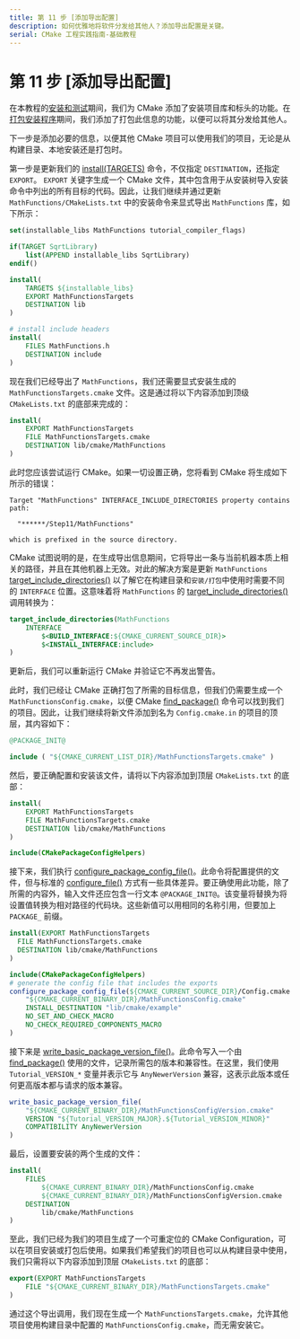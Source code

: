 ```yaml
---
title: 第 11 步 [添加导出配置]
description: 如何优雅地将软件分发给其他人？添加导出配置是关键。
serial: CMake 工程实践指南-基础教程
---
```


# 第 11 步 [添加导出配置]

在本教程的[安装和测试](./05_installing_and_testing.md)期间，我们为 CMake 添加了安装项目库和标头的功能。在[打包安装程序](./09_packaging_an_installer.md)期间，我们添加了打包此信息的功能，以便可以将其分发给其他人。

下一步是添加必要的信息，以便其他 CMake 项目可以使用我们的项目，无论是从构建目录、本地安装还是打包时。

第一步是更新我们的 [install(TARGETS)] 命令，不仅指定 `DESTINATION`，还指定 `EXPORT`。 `EXPORT` 关键字生成一个 CMake 文件，其中包含用于从安装树导入安装命令中列出的所有目标的代码。因此，让我们继续并通过更新 `MathFunctions/CMakeLists.txt` 中的安装命令来显式导出 `MathFunctions` 库，如下所示：

``` cmake title="MathFunctions/CMakeLists.txt"
set(installable_libs MathFunctions tutorial_compiler_flags)

if(TARGET SqrtLibrary)
    list(APPEND installable_libs SqrtLibrary)
endif()

install(
    TARGETS ${installable_libs}
    EXPORT MathFunctionsTargets
    DESTINATION lib
)

# install include headers
install(
    FILES MathFunctions.h
    DESTINATION include
)
```

现在我们已经导出了 `MathFunctions`，我们还需要显式安装生成的 `MathFunctionsTargets.cmake` 文件。这是通过将以下内容添加到顶级 `CMakeLists.txt` 的底部来完成的：

``` cmake title="CMakeLists.txt"
install(
    EXPORT MathFunctionsTargets
    FILE MathFunctionsTargets.cmake
    DESTINATION lib/cmake/MathFunctions
)
```

此时您应该尝试运行 CMake。如果一切设置正确，您将看到 CMake 将生成如下所示的错误：

``` shell
Target "MathFunctions" INTERFACE_INCLUDE_DIRECTORIES property contains
path:

  "******/Step11/MathFunctions"

which is prefixed in the source directory.
```

CMake 试图说明的是，在生成导出信息期间，它将导出一条与当前机器本质上相关的路径，并且在其他机器上无效。对此的解决方案是更新 `MathFunctions` [target_include_directories()] 以了解它在构建目录和`安装/打包`中使用时需要不同的 `INTERFACE` 位置。这意味着将 `MathFunctions` 的 [target_include_directories()] 调用转换为：

``` cmake title="MathFunctions/CMakeLists.txt"
target_include_directories(MathFunctions
    INTERFACE
        $<BUILD_INTERFACE:${CMAKE_CURRENT_SOURCE_DIR}>
        $<INSTALL_INTERFACE:include>
)
```

更新后，我们可以重新运行 CMake 并验证它不再发出警告。

此时，我们已经让 CMake 正确打包了所需的目标信息，但我们仍需要生成一个 `MathFunctionsConfig.cmake`，以便 CMake [find_package()] 命令可以找到我们的项目。因此，让我们继续将新文件添加到名为 `Config.cmake.in` 的项目的顶层，其内容如下：

``` cmake title="Config.cmake.in"
@PACKAGE_INIT@

include ( "${CMAKE_CURRENT_LIST_DIR}/MathFunctionsTargets.cmake" )
```

然后，要正确配置和安装该文件，请将以下内容添加到顶层 `CMakeLists.txt` 的底部：

``` cmake title="CMakeLists.txt"
install(
    EXPORT MathFunctionsTargets
    FILE MathFunctionsTargets.cmake
    DESTINATION lib/cmake/MathFunctions
)

include(CMakePackageConfigHelpers)
```

接下来，我们执行 [configure_package_config_file()]。此命令将配置提供的文件，但与标准的 [configure_file()] 方式有一些具体差异。要正确使用此功能，除了所需的内容外，输入文件还应包含一行文本 `@PACKAGE_INIT@`。该变量将替换为将设置值转换为相对路径的代码块。这些新值可以用相同的名称引用，但要加上 `PACKAGE_` 前缀。

``` cmake title="CMakeLists.txt"
install(EXPORT MathFunctionsTargets
  FILE MathFunctionsTargets.cmake
  DESTINATION lib/cmake/MathFunctions
)

include(CMakePackageConfigHelpers)
# generate the config file that includes the exports
configure_package_config_file(${CMAKE_CURRENT_SOURCE_DIR}/Config.cmake.in
    "${CMAKE_CURRENT_BINARY_DIR}/MathFunctionsConfig.cmake"
    INSTALL_DESTINATION "lib/cmake/example"
    NO_SET_AND_CHECK_MACRO
    NO_CHECK_REQUIRED_COMPONENTS_MACRO
)
```

接下来是 [write_basic_package_version_file()]。此命令写入一个由 [find_package()] 使用的文件，记录所需包的版本和兼容性。在这里，我们使用 `Tutorial_VERSION_*` 变量并表示它与 `AnyNewerVersion` 兼容，这表示此版本或任何更高版本都与请求的版本兼容。

``` cmake title="CMakeLists.txt"
write_basic_package_version_file(
    "${CMAKE_CURRENT_BINARY_DIR}/MathFunctionsConfigVersion.cmake"
    VERSION "${Tutorial_VERSION_MAJOR}.${Tutorial_VERSION_MINOR}"
    COMPATIBILITY AnyNewerVersion
)
```

最后，设置要安装的两个生成的文件：

``` cmake title="CMakeLists.txt"
install(
    FILES
        ${CMAKE_CURRENT_BINARY_DIR}/MathFunctionsConfig.cmake
        ${CMAKE_CURRENT_BINARY_DIR}/MathFunctionsConfigVersion.cmake
    DESTINATION
        lib/cmake/MathFunctions
)
```

至此，我们已经为我们的项目生成了一个可重定位的 CMake Configuration，可以在项目安装或打包后使用。如果我们希望我们的项目也可以从构建目录中使用，我们只需将以下内容添加到顶层 `CMakeLists.txt` 的底部：

``` cmake title="CMakeLists.txt"
export(EXPORT MathFunctionsTargets
    FILE "${CMAKE_CURRENT_BINARY_DIR}/MathFunctionsTargets.cmake"
)
```

通过这个导出调用，我们现在生成一个 `MathFunctionsTargets.cmake`，允许其他项目使用构建目录中配置的 `MathFunctionsConfig.cmake`，而无需安装它。


[install(TARGETS)]: https://cmake.org/cmake/help/latest/command/install.html#command:install
[target_include_directories()]: https://cmake.org/cmake/help/latest/command/target_include_directories.html#command:target_include_directories
[find_package()]: https://cmake.org/cmake/help/latest/command/find_package.html#command:find_package
[configure_package_config_file()]: https://cmake.org/cmake/help/latest/module/CMakePackageConfigHelpers.html#command:configure_package_config_file
[configure_file()]: https://cmake.org/cmake/help/latest/command/configure_file.html#command:configure_file
[write_basic_package_version_file()]: https://cmake.org/cmake/help/latest/module/CMakePackageConfigHelpers.html#command:write_basic_package_version_file